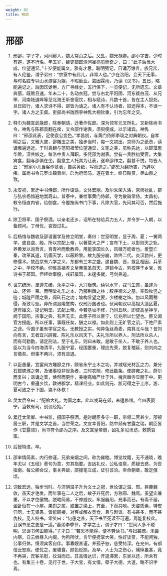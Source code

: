 ```yaml
---
weight: 82
title: 邢邵
---
```


# 邢邵

1. <span id="邢邵-1"></span>
邢邵，字子才，河间鄚人，魏太常贞之后。父虬，魏光禄卿。邵小字吉，少时有避，遂不行名。年五岁，魏吏部郎清河崔亮见而奇之，曰：“此子后当大成，位望通显。”十岁便能属文，雅有才思，聪明强记，日诵万馀言。族兄峦，有人伦鉴，谓子弟曰：“宗室中有此儿，非常人也。”少在洛阳，会天下无事，与时名胜专以山水游宴为娱，不暇勤业。尝因霖雨，乃读《汉书》，五日，略能遍记之。后因饮谑倦，方广寻经史，五行俱下，一览便记，无所遗忘。文章典丽，既赡且速。年未二十，名动衣冠。尝与右北平阳固、河东裴伯茂、从兄罘、河南陆道晖等至北海王昕舍宿饮，相与赋诗，凡数十首，皆在主人奴处。旦日奴行，诸人求诗不得，邵皆为诵之。诸人有不认诗者，奴还得本，不误一字。诸人方之王粲。吏部尚书陇西李神隽大相钦重，引为忘年之交。

2. <span id="邢邵-2"></span>
释巾为魏宣武挽郎，除奉朝请，迁著作佐郎。深为领军元叉所礼，叉新除尚书令，神隽与陈郡袁翻在席，叉令邵作谢表，须臾便成，以示诸宾。神隽曰：“邢邵此表，足使袁公变色。”孝昌初，与黄门侍郎李琰之对典朝仪。自孝明之后，文雅大盛，邵雕虫之美，独步当时，每一文初出，京师为之纸贵，读诵俄遍远近。于时袁翻与范阳祖莹位望通显，文笔之美，见称先达，以邵藻思华赡，深共嫉之。每洛中贵人拜职，多凭邵为谢表。尝有一贵胜初受官，大集宾食，翻与邵俱在坐。翻意主人托其为让表，遂命邵作之。翻甚不悦，每告人云：“邢家小儿当客作章表，自买黄纸，写而送之。”邵恐为翻所害，乃辞以疾。属尚书令元罗出镇青州，启为府司马。遂在青土，终日酣赏，尽山泉之致。

3. <span id="邢邵-3"></span>
永安初，累迁中书侍郎，所作诏诰，文体宏丽。及尔朱荣入洛，京师扰乱，邵与弘农杨愔避地嵩高山。普泰中，兼给事黄门侍郎，寻为散骑常侍。太昌初，敕令恒直内省，给御食，令覆按尚书门下事，凡除大官，先问其可否，然后施行。

4. <span id="邢邵-4"></span>
除卫将军、国子祭酒。以亲老还乡，诏所在特给兵力五人，并令岁一入朝，以备顾问。丁母忧，哀毁过礼。

5. <span id="邢邵-5"></span>
后杨愔与魏收及邵请置学及修立明堂，奏曰：世室明堂，显于周、夏；一黉两学，盛自虞、殷。所以宗配上帝，以著莫大之严；宣布下土，以彰则天之轨。养黄发以询哲言，育青衿而敷教典，用能享国长久，风徽万祀者也。爰暨亡秦，改革其道，坑儒灭学，以蔽黔黎。故九服分崩，祚终二代。炎汉勃兴，更修儒术。故西京有六学之义，东都有三本之盛。逮自魏、晋，拨乱相因，兵革之中，学校不绝。仰惟高祖孝文皇帝禀圣自天，道镜今古，列校序于乡党，敦诗书于郡国。但经始事殷，戎轩屡驾，未遑多就，弓剑弗追。

6. <span id="邢邵-6"></span>
世宗统历，聿遵先绪，永平之中，大兴板筑。续以水旱，戎马生郊，虽逮为山，还停一篑。而明堂礼乐之本，乃郁荆棘之林；胶序德义之基，空盈牧竖之迹；城隍严固之重，阙砖石之功；墉构显望之要，少楼榭之饰。加以风雨稍侵，渐致亏坠。非所谓追隆堂构，仪刑万国者也。伏闻朝议以高祖大造区夏，道侔姬文，提记明堂，式配上帝。今若基址不修，乃同丘畎，即使高皇神享，阙于国阳，宗事之典，有声无实。此臣子所以匪宁，亿兆所以伫望也。臣又闻官方授能，所以任事，事既任矣，酬之以禄。如此则上无旷官之讥，下绝尸素之谤。今国子虽有学官之名，无教授之实，何异兔丝燕麦，南箕北斗哉？昔刘向有言，王者宜兴辟雍、陈礼乐以风天下。夫礼乐所以养人，刑法所以杀人，而有司勤勤，请定刑法，至于礼乐，则曰未敢。是敢于杀人，不敢于养人也。臣以为当今四海清平，九服宁宴，经国要重，理应先荣，脱复稽延，则刘向之言徵矣。但事不两兴，须有进退。

7. <span id="邢邵-7"></span>
以臣愚量，宜罢尚方雕靡之作，颇省永宁土木之功，并减瑶光材瓦之力，兼分石窟镌琢之劳，及诸事役非世急者，三时农隙，修此数条。使辟雍之礼，蔚尔而复兴；讽诵之音，焕然而更作，美榭高墉严壮于外，槐宫棘寺显丽于中。更明古今，重遵乡饮，敦进郡学，精课经业，如此则元、凯可得之于上序，游、夏可致之于下国，岂不休欤！

8. <span id="邢邵-8"></span>
灵太后令曰：“配飨大礼，为国之本，此以戎马在郊，未遑修缮。今四表晏宁，当敕有司，别议经始。”

9. <span id="邢邵-9"></span>
累迁太常卿、中书监，摄国子祭酒。是时朝臣多守一职，带领二官甚少，邵顿居三职，并是文学之首，当世荣之。文宣幸晋阳，路中频有甘露之瑞，朝臣皆作《甘露颂》，尚书符令邵为之序。及文宣皇帝崩，凶礼多见讯访，敕撰哀策。

10. <span id="邢邵-10"></span>
后授特进，卒。

11. <span id="邢邵-11"></span>
邵率情简素，内行修谨，兄弟亲姻之间，称为雍睦。博览坟籍，无不通晓，晚年尤以《五经》章句为意，穷其指要。吉凶礼仪，公私谘禀，质疑去惑，为世指南。每公卿会议，事关典故，邵援笔立成，证引该洽。帝命朝章，敢定俄顷。

12. <span id="邢邵-12"></span>
词致宏远，独步当时。与济阴温子升为文士之冠，世论谓之温、邢。巨鹿魏收，虽天才艳发，而年事在二人之后，故子升死后，方称邢、魏焉。虽望实兼重，不以才位傲物。脱略简易，不修威仪，车服器用，充事而已。有斋不居，坐卧恒在一小屋。果饵之属，或置之梁上，宾至，下而共啖。天姿质素，特安异同，士无贤愚，皆能顾接，对客或解衣觅食，且与剧谈。有书甚多，而不甚仇校。见人校书，常笑曰：“何愚之甚，天下书至死读不可遍，焉能复校此。且误书思之更是一适。”妻弟李季节，才学之士，谓子才曰：“世间人多不聪明，思误书何由能得。”子才曰：“若思不能得，便不劳读书。”与妇甚疏，未尝内宿。自云尝昼入内阁，为狗所吠，言毕便抚掌大笑。性好谈赏，不能闲独，公事归休，恒须宾客自伴。事寡嫂甚谨，养孤子恕，慈受特深。在兖州，有都信云恕疾，便忧之，废寝食，颜色贬损。及卒，人士为之伤心，痛悼虽甚，竟不再哭，宾客吊慰，抆泪而已。其高情达识，开遣滞累，东吴以还，所未有也。有集三十卷，见行于世。子大宝，有文情。孽子大德、大道，略不识字焉。
